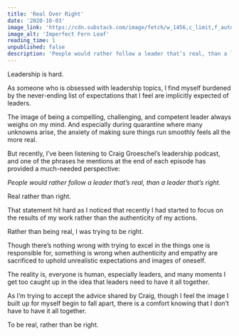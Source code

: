 ```yaml
---
title: 'Real Over Right'
date: '2020-10-03'
image_link: 'https://cdn.substack.com/image/fetch/w_1456,c_limit,f_auto,q_auto:good,fl_progressive:steep/https%3A%2F%2Fbucketeer-e05bbc84-baa3-437e-9518-adb32be77984.s3.amazonaws.com%2Fpublic%2Fimages%2F8e3e06ba-2fed-40bb-acf9-45d330e9f95f_5616x3744.jpeg'
image_alt: 'Imperfect Fern Leaf'
reading_time: 1
unpublished: false
description: 'People would rather follow a leader that’s real, than a leader that’s right...'
---
```

Leadership is hard.

As someone who is obsessed with leadership topics, I find myself burdened by the never-ending list of expectations that I feel are implicitly expected of leaders.

The image of being a compelling, challenging, and competent leader always weighs on my mind. And especially during quarantine where many unknowns arise, the anxiety of making sure things run smoothly feels all the more real.

But recently, I’ve been listening to Craig Groeschel’s leadership podcast, and one of the phrases he mentions at the end of each episode has provided a much-needed perspective:

_People would rather follow a leader that’s real, than a leader that’s right._

Real rather than right.

That statement hit hard as I noticed that recently I had started to focus on the results of my work rather than the authenticity of my actions.

Rather than being real, I was trying to be right.

Though there’s nothing wrong with trying to excel in the things one is responsible for, something is wrong when authenticity and empathy are sacrificed to uphold unrealistic expectations and images of oneself.

The reality is, everyone is human, especially leaders, and many moments I get too caught up in the idea that leaders need to have it all together.

As I’m trying to accept the advice shared by Craig, though I feel the image I built up for myself begin to fall apart, there is a comfort knowing that I don’t have to have it all together.

To be real, rather than be right.